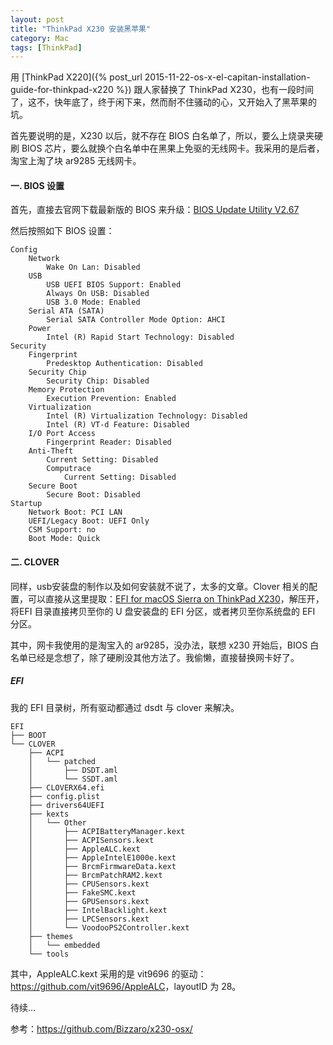 ```yaml
---
layout: post
title: "ThinkPad X230 安装黑苹果"
category: Mac
tags: [ThinkPad]
---
```


用 [ThinkPad X220]({% post_url 2015-11-22-os-x-el-capitan-installation-guide-for-thinkpad-x220 %}) 跟人家替换了 ThinkPad X230，也有一段时间了，这不，快年底了，终于闲下来，然而耐不住骚动的心，又开始入了黑苹果的坑。

首先要说明的是，X230 以后，就不存在 BIOS 白名单了，所以，要么上烧录夹硬刷 BIOS 芯片，要么就换个白名单中在黑果上免驱的无线网卡。我采用的是后者，淘宝上淘了块 ar9285 无线网卡。

#### 一. BIOS 设置

<!-- more -->

首先，直接去官网下载最新版的 BIOS 来升级：[BIOS Update Utility V2.67](http://support.lenovo.com/us/zh/products/Laptops-and-netbooks/ThinkPad-X-Series-laptops/ThinkPad-X230/downloads/DS029187)

然后按照如下 BIOS 设置：

```
Config
    Network
        Wake On Lan: Disabled
    USB
        USB UEFI BIOS Support: Enabled
        Always On USB: Disabled
        USB 3.0 Mode: Enabled
    Serial ATA (SATA)
        Serial SATA Controller Mode Option: AHCI
    Power
        Intel (R) Rapid Start Technology: Disabled
Security
    Fingerprint
        Predesktop Authentication: Disabled
    Security Chip
        Security Chip: Disabled
    Memory Protection
        Execution Prevention: Enabled
    Virtualization
        Intel (R) Virtualization Technology: Disabled
        Intel (R) VT-d Feature: Disabled
    I/O Port Access
        Fingerprint Reader: Disabled
    Anti-Theft
        Current Setting: Disabled
        Computrace
            Current Setting: Disabled
    Secure Boot
        Secure Boot: Disabled
Startup
    Network Boot: PCI LAN
    UEFI/Legacy Boot: UEFI Only
    CSM Support: no
    Boot Mode: Quick
```

#### 二. CLOVER

同样，usb安装盘的制作以及如何安装就不说了，太多的文章。Clover 相关的配置，可以直接从这里提取：[EFI for macOS Sierra on ThinkPad X230](https://pan.baidu.com/s/1eSomrqq)，解压开，将EFI 目录直接拷贝至你的 U 盘安装盘的 EFI 分区，或者拷贝至你系统盘的 EFI 分区。

其中，网卡我使用的是淘宝入的 ar9285，没办法，联想 x230 开始后，BIOS 白名单已经是念想了，除了硬刷没其他方法了。我偷懒，直接替换网卡好了。

##### EFI

我的 EFI 目录树，所有驱动都通过 dsdt 与 clover 来解决。

```
EFI
├── BOOT
└── CLOVER
    ├── ACPI
    │   └── patched
    │       ├── DSDT.aml
    │       └── SSDT.aml
    ├── CLOVERX64.efi
    ├── config.plist
    ├── drivers64UEFI
    ├── kexts
    │   └── Other
    │       ├── ACPIBatteryManager.kext
    │       ├── ACPISensors.kext
    │       ├── AppleALC.kext
    │       ├── AppleIntelE1000e.kext
    │       ├── BrcmFirmwareData.kext
    │       ├── BrcmPatchRAM2.kext
    │       ├── CPUSensors.kext
    │       ├── FakeSMC.kext
    │       ├── GPUSensors.kext
    │       ├── IntelBacklight.kext
    │       ├── LPCSensors.kext
    │       └── VoodooPS2Controller.kext
    ├── themes
    │   └── embedded
    └── tools
```

其中，AppleALC.kext 采用的是 vit9696 的驱动：<https://github.com/vit9696/AppleALC>，layoutID 为 28。

待续...

参考：<https://github.com/Bizzaro/x230-osx/>

